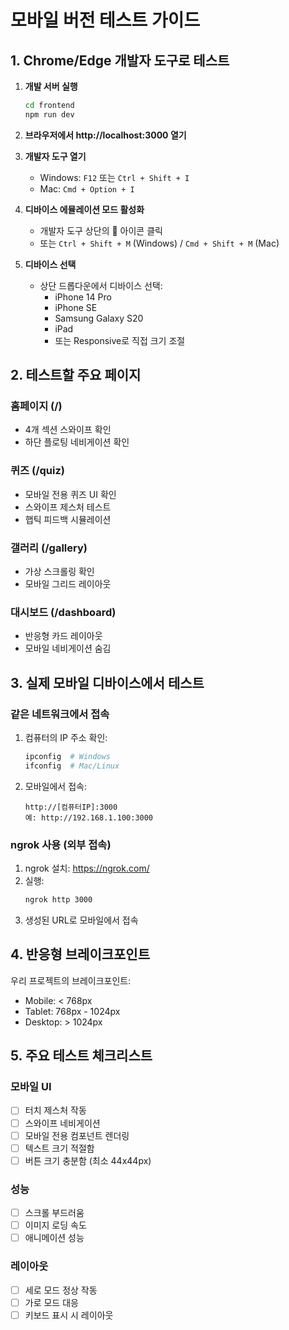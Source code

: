# 모바일 버전 테스트 가이드

## 1. Chrome/Edge 개발자 도구로 테스트

1. **개발 서버 실행**
   ```bash
   cd frontend
   npm run dev
   ```

2. **브라우저에서 http://localhost:3000 열기**

3. **개발자 도구 열기**
   - Windows: `F12` 또는 `Ctrl + Shift + I`
   - Mac: `Cmd + Option + I`

4. **디바이스 에뮬레이션 모드 활성화**
   - 개발자 도구 상단의 📱 아이콘 클릭
   - 또는 `Ctrl + Shift + M` (Windows) / `Cmd + Shift + M` (Mac)

5. **디바이스 선택**
   - 상단 드롭다운에서 디바이스 선택:
     - iPhone 14 Pro
     - iPhone SE
     - Samsung Galaxy S20
     - iPad
     - 또는 Responsive로 직접 크기 조절

## 2. 테스트할 주요 페이지

### 홈페이지 (/)
- 4개 섹션 스와이프 확인
- 하단 플로팅 네비게이션 확인

### 퀴즈 (/quiz)
- 모바일 전용 퀴즈 UI 확인
- 스와이프 제스처 테스트
- 햅틱 피드백 시뮬레이션

### 갤러리 (/gallery)
- 가상 스크롤링 확인
- 모바일 그리드 레이아웃

### 대시보드 (/dashboard)
- 반응형 카드 레이아웃
- 모바일 네비게이션 숨김

## 3. 실제 모바일 디바이스에서 테스트

### 같은 네트워크에서 접속
1. 컴퓨터의 IP 주소 확인:
   ```bash
   ipconfig  # Windows
   ifconfig  # Mac/Linux
   ```

2. 모바일에서 접속:
   ```
   http://[컴퓨터IP]:3000
   예: http://192.168.1.100:3000
   ```

### ngrok 사용 (외부 접속)
1. ngrok 설치: https://ngrok.com/
2. 실행:
   ```bash
   ngrok http 3000
   ```
3. 생성된 URL로 모바일에서 접속

## 4. 반응형 브레이크포인트

우리 프로젝트의 브레이크포인트:
- Mobile: < 768px
- Tablet: 768px - 1024px  
- Desktop: > 1024px

## 5. 주요 테스트 체크리스트

### 모바일 UI
- [ ] 터치 제스처 작동
- [ ] 스와이프 네비게이션
- [ ] 모바일 전용 컴포넌트 렌더링
- [ ] 텍스트 크기 적절함
- [ ] 버튼 크기 충분함 (최소 44x44px)

### 성능
- [ ] 스크롤 부드러움
- [ ] 이미지 로딩 속도
- [ ] 애니메이션 성능

### 레이아웃
- [ ] 세로 모드 정상 작동
- [ ] 가로 모드 대응
- [ ] 키보드 표시 시 레이아웃